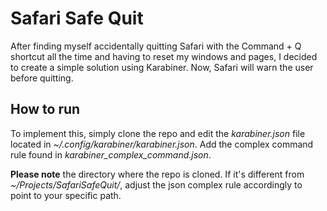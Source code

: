 # Safari Safe Quit
After finding myself accidentally quitting Safari with the Command + Q shortcut all the time and having to reset my windows and pages, I decided to create a simple solution using Karabiner. Now, Safari will warn the user before quitting.


## How to run
To implement this, simply clone the repo and edit the *karabiner.json* file located in *~/.config/karabiner/karabiner.json*. Add the complex command rule found in *karabiner_complex_command.json*.

**Please note** the directory where the repo is cloned. If it's different from *~/Projects/SafariSafeQuit/*, adjust the json complex rule accordingly to point to your specific path.
